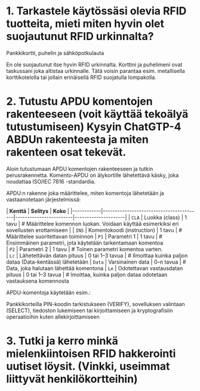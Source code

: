 # 1. Tarkastele käytössäsi olevia RFID tuotteita, mieti miten hyvin olet suojautunut RFID urkinnalta?

Pankkikortti, puhelin ja sähköpotkulauta

En ole suojautunut itse hyvin RFID urkinnalta. Korttini ja puhelimeni ovat taskussani joka altistaa urkinnalle. Tätä voisin parantaa esim. metallisella korttikotelolla tai jollain erinäisellä RFID suojatulla lompakolla.


# 2. Tutustu APDU komentojen rakenteeseen (voit käyttää tekoälyä tutustumiseen) Kysyin ChatGTP-4 ABDUn rakenteesta ja miten rakenteen osat tekevät.


Aloin tutustumaan APDU komentojen rakenteeseen ja tutkin perusrakennetta. Komento-APDU on älykortille lähetettävä käsky, joka noudattaa ISO/IEC 7816 -standardia.

APDU:n rakenne joka määrittelee, miten komentoja lähetetään ja vastaanotetaan järjestelmissä:


| **Kenttä** | **Selitys**                             | **Koko**               |
|------------|-----------------------------------------|------------------------|---------------------|
| `CLA`      | Luokka (class)                          | 1 tavu                 | # Määrittelee komennon luokan. Voidaan käyttää esimerkiksi eri sovellusten erottamiseen |
| `INS`      | Komentokoodi (instruction)              | 1 tavu                 | # Määrittelee suoritettavan toiminnon
| `P1`       | Parametri 1                             | 1 tavu                 | # Ensimmäinen parametri, jota käytetään tarkentamaan komentoa      
| `P2`       | Parametri 2                             | 1 tavu                 | # Toinen parametri komentoa varten.    
| `Lc`       | Lähetettävän datan pituus               | 0 tai 1–3 tavua        | # Ilmoittaa kuinka paljon dataa (Data-kentässä) lähetetään
| `Data`     | Varsinainen data                        | 0–n tavua              | # Data, joka halutaan lähettää komentona 
| `Le`       | Odotettavan vastausdatan pituus         | 0 tai 1–3 tavua        | # lmoittaa, kuinka paljon dataa odotetaan vastauksena komennosta





APDU-komentoja käytetään esim.:

Pankkikorteilla PIN-koodin tarkistukseen (VERIFY), sovelluksen valintaan (SELECT), tiedoston lukemiseen tai kirjoittamiseen ja kryptografisiin operaatioihin kuten allekirjoittamiseen


# 3. Tutki ja kerro minkä mielenkiintoisen RFID hakkerointi uutiset löysit. (Vinkki, useimmat liittyvät henkilökortteihin)


